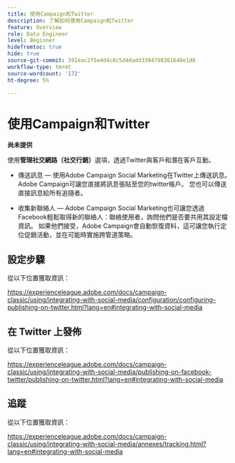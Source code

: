 ```yaml
---
title: 使用Campaign和Twitter
description: 了解如何使用Campaign和Twitter
feature: Overview
role: Data Engineer
level: Beginner
hidefromtoc: true
hide: true
source-git-commit: 391eac2f5e4d4c8c5d4dadd3394798361640e1d8
workflow-type: tm+mt
source-wordcount: '172'
ht-degree: 5%

---
```


# 使用Campaign和Twitter

**尚未提供**

使用&#x200B;**管理社交網路（社交行銷）**&#x200B;選項，透過Twitter與客戶和潛在客戶互動。

* 傳送訊息 — 使用Adobe Campaign Social Marketing在Twitter上傳送訊息。 Adobe Campaign可讓您直接將訊息張貼至您的twitter帳戶。 您也可以傳送直接訊息給所有追隨者。

* 收集新聯絡人 — Adobe Campaign Social Marketing也可讓您透過Facebook輕鬆取得新的聯絡人：聯絡使用者，詢問他們是否要共用其設定檔資訊。 如果他們接受，Adobe Campaign會自動恢復資料，這可讓您執行定位促銷活動，並在可能時實施跨管道策略。

## 設定步驟

從以下位置獲取資訊：

https://experienceleague.adobe.com/docs/campaign-classic/using/integrating-with-social-media/configuration/configuring-publishing-on-twitter.html?lang=en#integrating-with-social-media


## 在 Twitter 上發佈

從以下位置獲取資訊：

https://experienceleague.adobe.com/docs/campaign-classic/using/integrating-with-social-media/publishing-on-facebook-twitter/publishing-on-twitter.html?lang=en#integrating-with-social-media


## 追蹤

從以下位置獲取資訊：

https://experienceleague.adobe.com/docs/campaign-classic/using/integrating-with-social-media/annexes/tracking.html?lang=en#integrating-with-social-media
